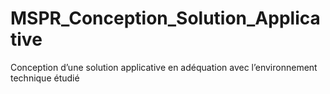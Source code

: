 # MSPR_Conception_Solution_Applicative
Conception d’une solution applicative en adéquation avec l’environnement technique étudié
